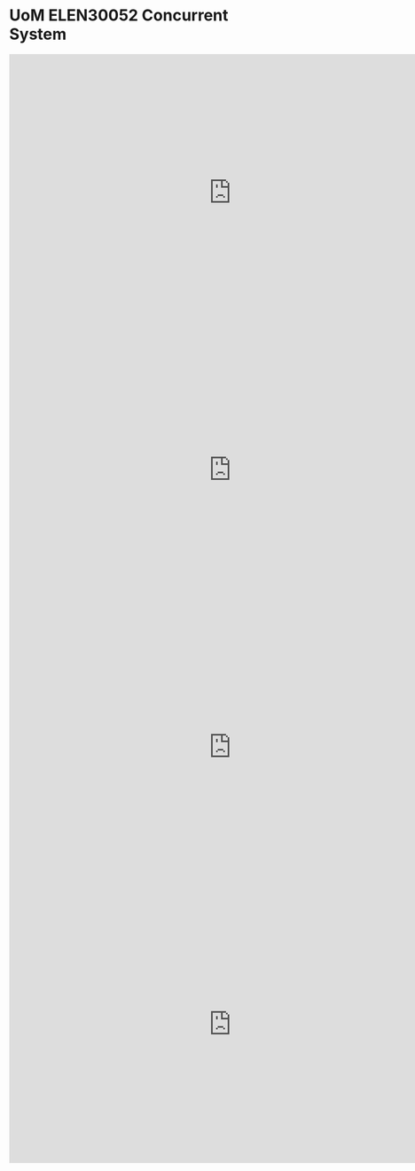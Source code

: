 # UoM ELEN30052 Concurrent System

<iframe src="https://github.com/TongWu/UoM_EEEN30052_ConcurrentSystem/raw/main/Document/EEEN30052%20Concurrent%20Systems%20Assignment%20Part%201.pdf" style="width:800px; height:500px;" frameborder="0"></iframe>





<iframe src="https://github.com/TongWu/UoM_EEEN30052_ConcurrentSystem/raw/main/Document/EEEN30052%20Concurrent%20Systems%20Assignment%20Part%202.pdf" style="width:800px; height:500px;" frameborder="0"></iframe>

<iframe src="https://github.com/TongWu/UoM_EEEN30052_ConcurrentSystem/raw/main/Document/EEEN30052%20Concurrent%20Systems%20Assignment%20Part%203.pdf" style="width:800px; height:500px;" frameborder="0"></iframe>

<iframe src="https://github.com/TongWu/UoM_EEEN30052_ConcurrentSystem/raw/main/Document/EEEN30052%20Concurrent%20Systems%20Assignment%20Upload%20Instructions.pdf" style="width:800px; height:500px;" frameborder="0"></iframe>
